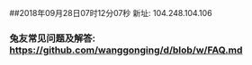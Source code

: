 ##2018年09月28日07时12分07秒 新址: 104.248.104.106
### 兔友常见问题及解答: https://github.com/wanggonging/d/blob/w/FAQ.md
